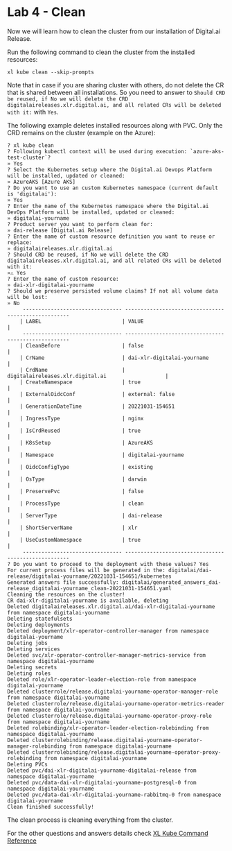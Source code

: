 
# Lab 4 - Clean

Now we will learn how to clean the cluster from our installation of  Digital.ai Release.

Run the following command to clean the cluster from the installed resources:

```shell
xl kube clean --skip-prompts
```

Note that in case if you are sharing cluster with others, do not delete the CR that is shared between all installations.
So you need to answer to `Should CRD be reused, if No we will delete the CRD digitalaireleases.xlr.digital.ai, and all related CRs will be deleted with it:` with `Yes`.

The following example deletes installed resources along with PVC. Only the CRD remains on the cluster (example on the Azure):

```text
? xl kube clean
? Following kubectl context will be used during execution: `azure-aks-test-cluster`? 
» Yes
? Select the Kubernetes setup where the Digital.ai Devops Platform will be installed, updated or cleaned: 
» AzureAKS [Azure AKS]
? Do you want to use an custom Kubernetes namespace (current default is 'digitalai'): 
» Yes
? Enter the name of the Kubernetes namespace where the Digital.ai DevOps Platform will be installed, updated or cleaned: 
» digitalai-yourname
? Product server you want to perform clean for: 
» dai-release [Digital.ai Release]
? Enter the name of custom resource definition you want to reuse or replace: 
» digitalaireleases.xlr.digital.ai
? Should CRD be reused, if No we will delete the CRD digitalaireleases.xlr.digital.ai, and all related CRs will be deleted with it: 
»⚠️ Yes
? Enter the name of custom resource: 
» dai-xlr-digitalai-yourname
? Should we preserve persisted volume claims? If not all volume data will be lost: 
» No
	 -------------------------------- ----------------------------------------------------
	| LABEL                          | VALUE                                              |
	 -------------------------------- ----------------------------------------------------
	| CleanBefore                    | false                                              |
	| CrName                         | dai-xlr-digitalai-yourname                               |
	| CrdName                        | digitalaireleases.xlr.digital.ai                   |
	| CreateNamespace                | true                                               |
	| ExternalOidcConf               | external: false                                    |
	| GenerationDateTime             | 20221031-154651                                    |
	| IngressType                    | nginx                                              |
	| IsCrdReused                    | true                                               |
	| K8sSetup                       | AzureAKS                                           |
	| Namespace                      | digitalai-yourname                                       |
	| OidcConfigType                 | existing                                           |
	| OsType                         | darwin                                             |
	| PreservePvc                    | false                                              |
	| ProcessType                    | clean                                              |
	| ServerType                     | dai-release                                        |
	| ShortServerName                | xlr                                                |
	| UseCustomNamespace             | true                                               |
	 -------------------------------- ----------------------------------------------------
? Do you want to proceed to the deployment with these values? Yes
For current process files will be generated in the: digitalai/dai-release/digitalai-yourname/20221031-154651/kubernetes
Generated answers file successfully: digitalai/generated_answers_dai-release_digitalai-yourname_clean-20221031-154651.yaml
Cleaning the resources on the cluster!
CR dai-xlr-digitalai-yourname is available, deleting
Deleted digitalaireleases.xlr.digital.ai/dai-xlr-digitalai-yourname from namespace digitalai-yourname
Deleting statefulsets
Deleting deployments
Deleted deployment/xlr-operator-controller-manager from namespace digitalai-yourname
Deleting jobs
Deleting services
Deleted svc/xlr-operator-controller-manager-metrics-service from namespace digitalai-yourname
Deleting secrets
Deleting roles
Deleted role/xlr-operator-leader-election-role from namespace digitalai-yourname
Deleted clusterrole/release.digitalai-yourname-operator-manager-role from namespace digitalai-yourname
Deleted clusterrole/release.digitalai-yourname-operator-metrics-reader from namespace digitalai-yourname
Deleted clusterrole/release.digitalai-yourname-operator-proxy-role from namespace digitalai-yourname
Deleted rolebinding/xlr-operator-leader-election-rolebinding from namespace digitalai-yourname
Deleted clusterrolebinding/release.digitalai-yourname-operator-manager-rolebinding from namespace digitalai-yourname
Deleted clusterrolebinding/release.digitalai-yourname-operator-proxy-rolebinding from namespace digitalai-yourname
Deleting PVCs
Deleted pvc/dai-xlr-digitalai-yourname-digitalai-release from namespace digitalai-yourname
Deleted pvc/data-dai-xlr-digitalai-yourname-postgresql-0 from namespace digitalai-yourname
Deleted pvc/data-dai-xlr-digitalai-yourname-rabbitmq-0 from namespace digitalai-yourname
Clean finished successfully!
```

The clean process is cleaning everything from the cluster. 

For the other questions and answers details check [XL Kube Command Reference](https://docs.digital.ai/bundle/devops-release-version-v.22.3/page/release/operator/xl-kube.html#xl-kube-clean)
